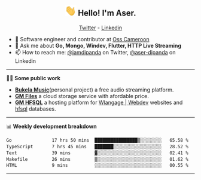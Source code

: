 <h2 align="center"> <img src="https://github.com/gabriel-TheCode/gabriel-TheCode/blob/master/gifs/Hi.gif" width="30px"> Hello! I'm Aser.</h2>
<p align="center">
  <a href="https://twitter.com/iamdipanda">Twitter</a> - 
  <a href="https://www.linkedin.com/in/aser-dipanda/">Linkedin</a>
</p>


- 🔭 Software engineer and contributor at [Oss Cameroon](https://github.com/osscameroon)
- 💬 Ask me about **Go, Mongo, Windev, Flutter, HTTP Live Streaming**
- 📫 How to reach me: [@iamdipanda](https://twitter.com/iamdipanda) on Twitter, [@aser-dipanda](https://www.linkedin.com/in/aser-dipanda/) on Linkedin

-------

👨‍💻 **Some public work**

- **[Bukela Music](https://music.bukela.co)**(personal project) a free audio streaming platform. 
- **[GM Files](https://gamesmania.io)** a cloud storage service with afordable price.
- **[GM HFSQL](https://gamesmania.io)** a hosting platform for [Wlangage | Webdev](https://pcsoft.fr/webdev/index.html) websites and [hfsql](https://pcsoft.fr/accueilpub/hfsql.htm) databases.
-------

📊 **Weekly development breakdown**

<!--START_SECTION:waka-->

```txt
Go               17 hrs 50 mins  ████████████████▒░░░░░░░░   65.58 %
TypeScript       7 hrs 45 mins   ███████░░░░░░░░░░░░░░░░░░   28.52 %
Text             39 mins         ▓░░░░░░░░░░░░░░░░░░░░░░░░   02.41 %
Makefile         26 mins         ▒░░░░░░░░░░░░░░░░░░░░░░░░   01.62 %
HTML             9 mins          ░░░░░░░░░░░░░░░░░░░░░░░░░   00.55 %
```

<!--END_SECTION:waka-->

-------
